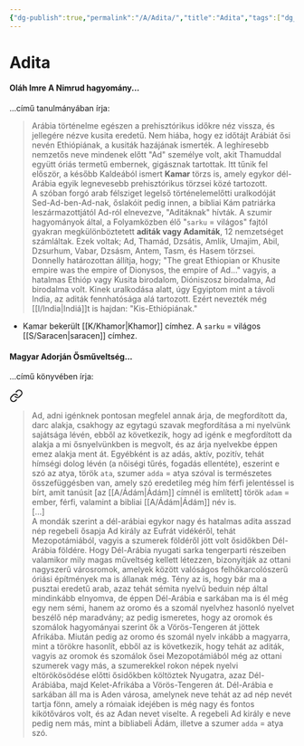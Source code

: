 ```yaml
---
{"dg-publish":true,"permalink":"/A/Adita/","title":"Adita","tags":["dg_uploaded","containstransclusions"],"created":"2023-10-19T10:41","updated":"2023-11-30T11:43"}
---
```



# Adita

#### Oláh Imre A Nimrud hagyomány...

...című tanulmányában írja:  
> Arábia történelme egészen a prehisztórikus időkre néz vissza, és jellegére nézve kusita eredetű. Nem hiába, hogy ez időtájt Arábiát ősi nevén Ethiópiának, a kusiták hazájának ismerték. A leghíresebb nemzetős neve mindenek előtt "Ad" személye volt, akit Thamuddal együtt óriás termetű embernek, gigásznak tartottak. Itt tűnik fel először, a később Kaldeából ismert **Kamar** törzs is, amely egykor dél-Arábia egyik legnevesebb prehisztórikus törzsei közé tartozott.  
> A szóban forgó arab félsziget legelső történelemelőtti uralkodóját Sed-Ad-ben-Ad-nak, őslakóit pedig innen, a bibliai Kám patriárka leszármazottjától Ad-ról elnevezve, "Aditáknak" hívták. A szumir hagyományok által, a Folyamközben élő "`sarku` = világos" fajtól gyakran megkülönböztetett **aditák vagy Adamiták**, 12 nemzetséget számláltak. Ezek voltak; Ad, Thamád, Dzsátis, Amlik, Umajim, Abil, Dzsurhum, Vabar, Dzsásm, Antem, Tasm, és Hasem törzsei.  
> Donnelly határozottan állítja, hogy; "The great Ethiopian or Khusite empire was the empire of Dionysos, the empire of Ad..." vagyis, a hatalmas Ethióp vagy Kusita birodalom, Dióniszosz birodalma, Ad birodalma volt. Kinek uralkodása alatt, úgy Egyiptom mint a távoli India, az aditák fennhatósága alá tartozott. Ezért nevezték még [[I/India\|Indiá]]t is hajdan: "Kis-Ethiópiának."  
- Kamar bekerült [[K/Khamor\|Khamor]] címhez. A `sarku` = világos [[S/Saracen\|saracen]] címhez.  

#### Magyar Adorján Ősműveltség...  

...című könyvében írja:  

<div class="transclusion internal-embed is-loaded"><a class="markdown-embed-link" href="/a/ad/#6wwhql" aria-label="Open link"><svg xmlns="http://www.w3.org/2000/svg" width="24" height="24" viewBox="0 0 24 24" fill="none" stroke="currentColor" stroke-width="2" stroke-linecap="round" stroke-linejoin="round" class="svg-icon lucide-link"><path d="M10 13a5 5 0 0 0 7.54.54l3-3a5 5 0 0 0-7.07-7.07l-1.72 1.71"></path><path d="M14 11a5 5 0 0 0-7.54-.54l-3 3a5 5 0 0 0 7.07 7.07l1.71-1.71"></path></svg></a><div class="markdown-embed">



> Ad, adni igénknek pontosan megfelel annak árja, de megfordított da, darc alakja, csakhogy az egytagú szavak megfordítása a mi nyelvünk sajátsága lévén, ebből az következik, hogy ad igénk e megfordított da alakja a mi ősnyelvünkben is megvolt, és az árja nyelvekbe éppen emez alakja ment át. Egyébként is az adás, aktív, pozitív, tehát hímségi dolog lévén (a nőiségi tűrés, fogadás ellentéte), eszerint e szó az atya, török `ata`, szumer `adda` = atya szóval is természetes összefüggésben van, amely szó eredetileg még hím férfi jelentéssel is bírt, amit tanúsit \[az [[A/Ádám\|Ádám]] címnél is említett\] török `adam` = ember, férfi, valamint a bibliai [[A/Ádám\|Ádám]] név is.  
> \[...\]  
> A mondák szerint a dél-arábiai egykor nagy és hatalmas adita asszad nép regebeli ősapja Ad király az Eufrát vidékéről, tehát Mezopotámiából, vagyis a szumerek földéről jött volt ősidőkben Dél-Arábia földére. Hogy Dél-Arábia nyugati sarka tengerparti részeiben valamikor mily magas műveltség kellett létezzen, bizonyítják az ottani nagyszerű városromok, amelyek között valóságos felhőkarcolószerű óriási építmények ma is állanak még. Tény az is, hogy bár ma a pusztai eredetű arab, azaz tehát sémita nyelvű beduin nép által mindinkább elnyomva, de éppen Dél-Arábia e sarkában ma is él még egy nem sémi, hanem az oromo és a szomál nyelvhez hasonló nyelvet beszélő nép maradvány; az pedig ismeretes, hogy az oromok és szomálok hagyományai szerint ők a Vörös-Tengeren át jöttek Afrikába. Miután pedig az oromo és szomál nyelv inkább a magyarra, mint a törökre hasonlít, ebből az is következik, hogy tehát az aditák, vagyis az oromok és szomálok ősei Mezopotámiából még az ottani szumerek vagy más, a szumerekkel rokon népek nyelvi eltörökösödése előtti ősidőkben költöztek Nyugatra, azaz Dél-Arábiába, majd Kelet-Afrikába a Vörös-Tengeren át. Dél-Arábia e sarkában áll ma is Aden városa, amelynek neve tehát az ad nép nevét tartja fönn, amely a rómaiak idejében is még nagy és fontos kikötőváros volt, és az Adan nevet viselte. A regebeli Ad király e neve pedig nem más, mint a bibliabeli Ádám, illetve a szumer `adda` = atya szó.  


</div></div>
  
